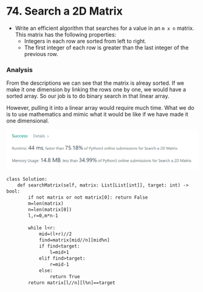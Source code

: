 # 74. Search a 2D Matrix

* Write an efficient algorithm that searches for a value in an `m x n` matrix. This matrix has the following properties:
  * Integers in each row are sorted from left to right.
  * The first integer of each row is greater than the last integer of the previous row.

### Analysis

From the descriptions we can see that the matrix is alreay sorted. If we make it one dimension by linking the rows one by one, we would have a sorted array. So our job is to do binary search in that linear array.&#x20;

However, pulling it into a linear array would require much time. What we do is to use mathematics and mimic what it would be like if we have made it one dimensional.&#x20;

![](<../.gitbook/assets/image (19) (1) (1).png>)

```
class Solution:
    def searchMatrix(self, matrix: List[List[int]], target: int) -> bool:
        if not matrix or not matrix[0]: return False
        m=len(matrix)
        n=len(matrix[0])
        l,r=0,m*n-1
        
        while l<r:
            mid=(l+r)//2
            find=matrix[mid//n][mid%n]
            if find<target:
                l=mid+1
            elif find>target:
                r=mid-1
            else:
                return True
        return matrix[l//n][l%n]==target
```
